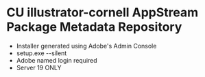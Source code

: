 # CU illustrator-cornell AppStream Package Metadata Repository

- Installer generated using Adobe's Admin Console
- setup.exe --silent
- Adobe named login required
- Server 19 ONLY

